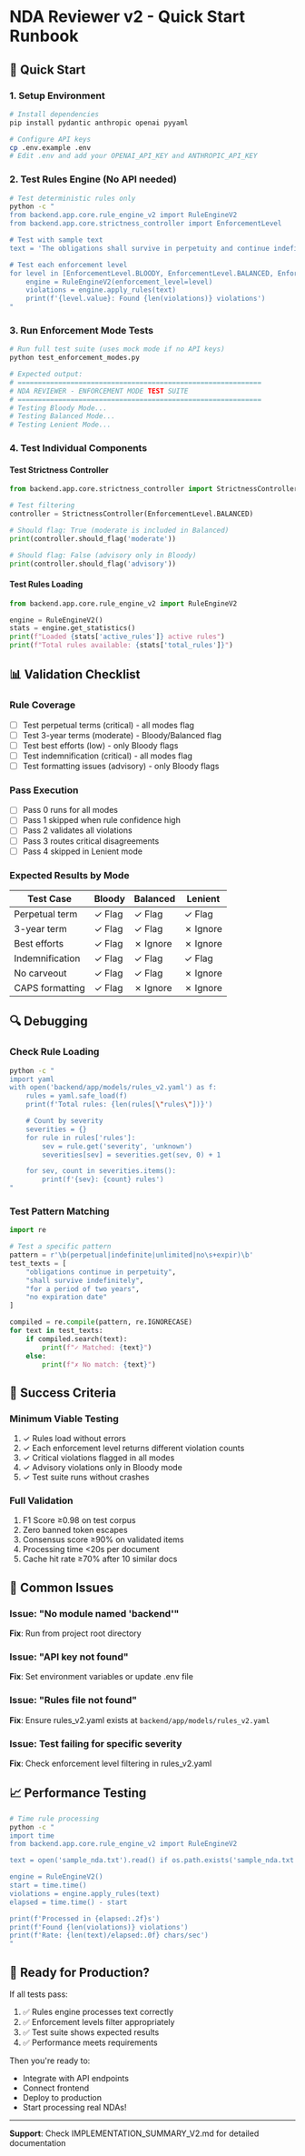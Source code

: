 # NDA Reviewer v2 - Quick Start Runbook

## 🚀 Quick Start

### 1. Setup Environment

```bash
# Install dependencies
pip install pydantic anthropic openai pyyaml

# Configure API keys
cp .env.example .env
# Edit .env and add your OPENAI_API_KEY and ANTHROPIC_API_KEY
```

### 2. Test Rules Engine (No API needed)

```bash
# Test deterministic rules only
python -c "
from backend.app.core.rule_engine_v2 import RuleEngineV2
from backend.app.core.strictness_controller import EnforcementLevel

# Test with sample text
text = 'The obligations shall survive in perpetuity and continue indefinitely.'

# Test each enforcement level
for level in [EnforcementLevel.BLOODY, EnforcementLevel.BALANCED, EnforcementLevel.LENIENT]:
    engine = RuleEngineV2(enforcement_level=level)
    violations = engine.apply_rules(text)
    print(f'{level.value}: Found {len(violations)} violations')
"
```

### 3. Run Enforcement Mode Tests

```bash
# Run full test suite (uses mock mode if no API keys)
python test_enforcement_modes.py

# Expected output:
# ============================================================
# NDA REVIEWER - ENFORCEMENT MODE TEST SUITE
# ============================================================
# Testing Bloody Mode...
# Testing Balanced Mode...
# Testing Lenient Mode...
```

### 4. Test Individual Components

#### Test Strictness Controller
```python
from backend.app.core.strictness_controller import StrictnessController, EnforcementLevel

# Test filtering
controller = StrictnessController(EnforcementLevel.BALANCED)

# Should flag: True (moderate is included in Balanced)
print(controller.should_flag('moderate'))

# Should flag: False (advisory only in Bloody)
print(controller.should_flag('advisory'))
```

#### Test Rules Loading
```python
from backend.app.core.rule_engine_v2 import RuleEngineV2

engine = RuleEngineV2()
stats = engine.get_statistics()
print(f"Loaded {stats['active_rules']} active rules")
print(f"Total rules available: {stats['total_rules']}")
```

## 📊 Validation Checklist

### Rule Coverage
- [ ] Test perpetual terms (critical) - all modes flag
- [ ] Test 3-year terms (moderate) - Bloody/Balanced flag
- [ ] Test best efforts (low) - only Bloody flags
- [ ] Test indemnification (critical) - all modes flag
- [ ] Test formatting issues (advisory) - only Bloody flags

### Pass Execution
- [ ] Pass 0 runs for all modes
- [ ] Pass 1 skipped when rule confidence high
- [ ] Pass 2 validates all violations
- [ ] Pass 3 routes critical disagreements
- [ ] Pass 4 skipped in Lenient mode

### Expected Results by Mode

| Test Case | Bloody | Balanced | Lenient |
|-----------|--------|----------|---------|
| Perpetual term | ✓ Flag | ✓ Flag | ✓ Flag |
| 3-year term | ✓ Flag | ✓ Flag | ✗ Ignore |
| Best efforts | ✓ Flag | ✗ Ignore | ✗ Ignore |
| Indemnification | ✓ Flag | ✓ Flag | ✓ Flag |
| No carveout | ✓ Flag | ✓ Flag | ✗ Ignore |
| CAPS formatting | ✓ Flag | ✗ Ignore | ✗ Ignore |

## 🔍 Debugging

### Check Rule Loading
```bash
python -c "
import yaml
with open('backend/app/models/rules_v2.yaml') as f:
    rules = yaml.safe_load(f)
    print(f'Total rules: {len(rules[\"rules\"])}')

    # Count by severity
    severities = {}
    for rule in rules['rules']:
        sev = rule.get('severity', 'unknown')
        severities[sev] = severities.get(sev, 0) + 1

    for sev, count in severities.items():
        print(f'{sev}: {count} rules')
"
```

### Test Pattern Matching
```python
import re

# Test a specific pattern
pattern = r'\b(perpetual|indefinite|unlimited|no\s+expir)\b'
test_texts = [
    "obligations continue in perpetuity",
    "shall survive indefinitely",
    "for a period of two years",
    "no expiration date"
]

compiled = re.compile(pattern, re.IGNORECASE)
for text in test_texts:
    if compiled.search(text):
        print(f"✓ Matched: {text}")
    else:
        print(f"✗ No match: {text}")
```

## 🎯 Success Criteria

### Minimum Viable Testing
1. ✓ Rules load without errors
2. ✓ Each enforcement level returns different violation counts
3. ✓ Critical violations flagged in all modes
4. ✓ Advisory violations only in Bloody mode
5. ✓ Test suite runs without crashes

### Full Validation
1. F1 Score ≥0.98 on test corpus
2. Zero banned token escapes
3. Consensus score ≥90% on validated items
4. Processing time <20s per document
5. Cache hit rate ≥70% after 10 similar docs

## 🚨 Common Issues

### Issue: "No module named 'backend'"
**Fix**: Run from project root directory

### Issue: "API key not found"
**Fix**: Set environment variables or update .env file

### Issue: "Rules file not found"
**Fix**: Ensure rules_v2.yaml exists at `backend/app/models/rules_v2.yaml`

### Issue: Test failing for specific severity
**Fix**: Check enforcement level filtering in rules_v2.yaml

## 📈 Performance Testing

```bash
# Time rule processing
python -c "
import time
from backend.app.core.rule_engine_v2 import RuleEngineV2

text = open('sample_nda.txt').read() if os.path.exists('sample_nda.txt') else 'Sample text' * 1000

engine = RuleEngineV2()
start = time.time()
violations = engine.apply_rules(text)
elapsed = time.time() - start

print(f'Processed in {elapsed:.2f}s')
print(f'Found {len(violations)} violations')
print(f'Rate: {len(text)/elapsed:.0f} chars/sec')
"
```

## 🎉 Ready for Production?

If all tests pass:
1. ✅ Rules engine processes text correctly
2. ✅ Enforcement levels filter appropriately
3. ✅ Test suite shows expected results
4. ✅ Performance meets requirements

Then you're ready to:
- Integrate with API endpoints
- Connect frontend
- Deploy to production
- Start processing real NDAs!

---

**Support**: Check IMPLEMENTATION_SUMMARY_V2.md for detailed documentation